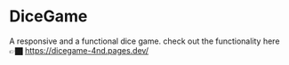 # DiceGame
A responsive and a functional dice game.
check out the functionality here 👉🏿 https://dicegame-4nd.pages.dev/  
